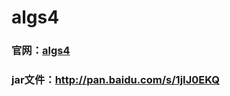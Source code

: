 # algs4

### 官网：[algs4](http://algs4.cs.princeton.edu/home/)

### jar文件：http://pan.baidu.com/s/1jIJ0EKQ
